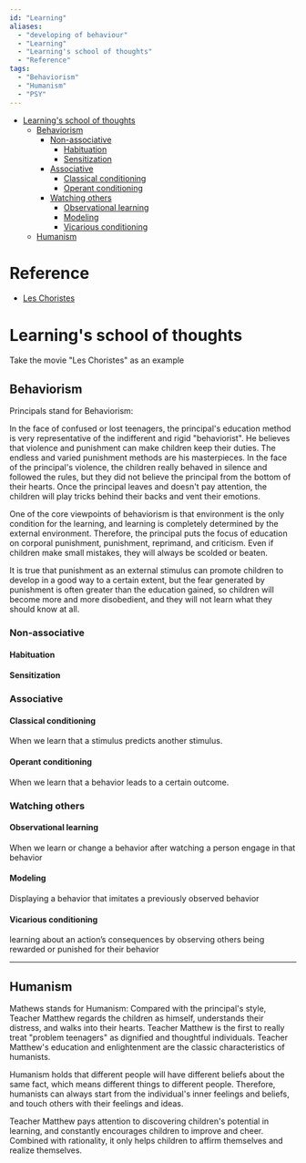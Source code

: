 ```yaml
---
id: "Learning"
aliases:
  - "developing of behaviour"
  - "Learning"
  - "Learning's school of thoughts"
  - "Reference"
tags:
  - "Behaviorism"
  - "Humanism"
  - "PSY"
---
```


<!--toc:start-->
- [Learning's school of thoughts](#learnings-school-of-thoughts)
  - [Behaviorism](#behaviorism)
    - [Non-associative](#non-associative)
      - [Habituation](#habituation)
      - [Sensitization](#sensitization)
    - [Associative](#associative)
      - [Classical conditioning](#classical-conditioning)
      - [Operant conditioning](#operant-conditioning)
    - [Watching others](#watching-others)
      - [Observational learning](#observational-learning)
      - [Modeling](#modeling)
      - [Vicarious conditioning](#vicarious-conditioning)
  - [Humanism](#humanism)
<!--toc:end-->

# Reference
* [Les Choristes](https://baijiahao.baidu.com/s?id=1671070466723204552)

# Learning's school of thoughts


Take the movie "Les Choristes" as an example
## Behaviorism
Principals stand for Behaviorism:

In the face of confused or lost teenagers, the principal's education method is very representative of the indifferent and rigid "behaviorist". He believes that violence and punishment can make children keep their duties. The endless and varied punishment methods are his masterpieces. In the face of the principal's violence, the children really behaved in silence and followed the rules, but they did not believe the principal from the bottom of their hearts. Once the principal leaves and doesn't pay attention, the children will play tricks behind their backs and vent their emotions.

One of the core viewpoints of behaviorism is that environment is the only condition for the learning, and learning is completely determined by the external environment. Therefore, the principal puts the focus of education on corporal punishment, punishment, reprimand, and criticism. Even if children make small mistakes, they will always be scolded or beaten.

It is true that punishment as an external stimulus can promote children to develop in a good way to a certain extent, but the fear generated by punishment is often greater than the education gained, so children will become more and more disobedient, and they will not learn what they should know at all.

### Non-associative
#### Habituation
#### Sensitization

### Associative
#### Classical conditioning
When we learn that a stimulus predicts another stimulus.

#### Operant conditioning
When we learn that a behavior leads to a certain outcome.

### Watching others
#### Observational learning
When we learn or change a behavior after watching a person engage in that behavior

#### Modeling
Displaying a behavior that imitates a previously observed behavior

#### Vicarious conditioning
learning about an
action’s consequences by observing others being rewarded or
punished for their behavior

---

## Humanism
Mathews stands for Humanism:
Compared with the principal's style, Teacher Matthew regards the children as himself, understands their distress, and walks into their hearts. Teacher Matthew is the first to really treat "problem teenagers" as dignified and thoughtful individuals. Teacher Matthew's education and enlightenment are the classic characteristics of humanists.

Humanism holds that different people will have different beliefs about the same fact, which means different things to different people. Therefore, humanists can always start from the individual's inner feelings and beliefs, and touch others with their feelings and ideas.

Teacher Matthew pays attention to discovering children's potential in learning, and constantly encourages children to improve and cheer. Combined with rationality, it only helps children to affirm themselves and realize themselves.



